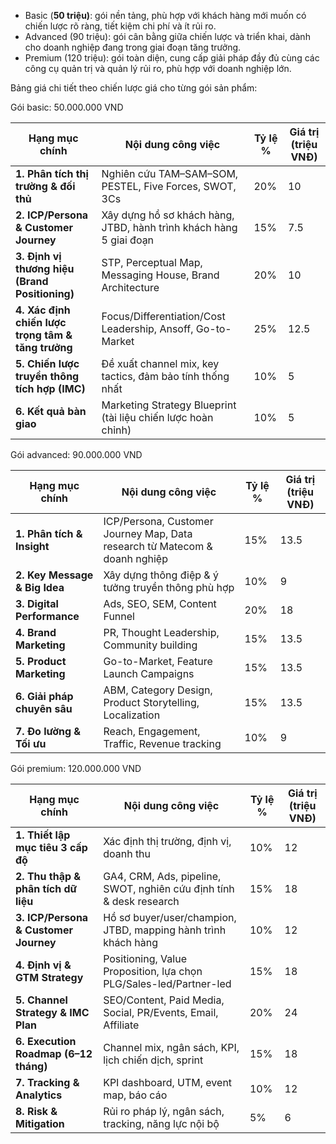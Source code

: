 * Basic (**50 triệu)**: gói nền tảng, phù hợp với khách hàng mới muốn có chiến lược rõ ràng, tiết kiệm chi phí và ít rủi ro.  
* Advanced (90 triệu): gói cân bằng giữa chiến lược và triển khai, dành cho doanh nghiệp đang trong giai đoạn tăng trưởng.  
* Premium (120 triệu): gói toàn diện, cung cấp giải pháp đầy đủ cùng các công cụ quản trị và quản lý rủi ro, phù hợp với doanh nghiệp lớn.


Bảng giá chi tiết theo chiến lược giá cho từng gói sản phẩm: 

Gói basic: 50.000.000 VND

| Hạng mục chính | Nội dung công việc | Tỷ lệ % | Giá trị (triệu VNĐ) |
| ----- | ----- | ----- | ----- |
| **1\. Phân tích thị trường & đối thủ** | Nghiên cứu TAM–SAM–SOM, PESTEL, Five Forces, SWOT, 3Cs | 20% | 10 |
| **2\. ICP/Persona & Customer Journey** | Xây dựng hồ sơ khách hàng, JTBD, hành trình khách hàng 5 giai đoạn | 15% | 7.5 |
| **3\. Định vị thương hiệu (Brand Positioning)** | STP, Perceptual Map, Messaging House, Brand Architecture | 20% | 10 |
| **4\. Xác định chiến lược trọng tâm & tăng trưởng** | Focus/Differentiation/Cost Leadership, Ansoff, Go-to-Market | 25% | 12.5 |
| **5\. Chiến lược truyền thông tích hợp (IMC)** | Đề xuất channel mix, key tactics, đảm bảo tính thống nhất | 10% | 5 |
| **6\. Kết quả bàn giao** | Marketing Strategy Blueprint (tài liệu chiến lược hoàn chỉnh) | 10% | 5 |

Gói advanced: 90.000.000 VND

| Hạng mục chính | Nội dung công việc | Tỷ lệ % | Giá trị (triệu VNĐ) |
| ----- | ----- | ----- | ----- |
| **1\. Phân tích & Insight** | ICP/Persona, Customer Journey Map, Data research từ Matecom & doanh nghiệp | 15% | 13.5 |
| **2\. Key Message & Big Idea** | Xây dựng thông điệp & ý tưởng truyền thông phù hợp | 10% | 9 |
| **3\. Digital Performance** | Ads, SEO, SEM, Content Funnel | 20% | 18 |
| **4\. Brand Marketing** | PR, Thought Leadership, Community building | 15% | 13.5 |
| **5\. Product Marketing** | Go-to-Market, Feature Launch Campaigns | 15% | 13.5 |
| **6\. Giải pháp chuyên sâu** | ABM, Category Design, Product Storytelling, Localization | 15% | 13.5 |
| **7\. Đo lường & Tối ưu** | Reach, Engagement, Traffic, Revenue tracking | 10% | 9 |

Gói premium: 120.000.000 VND

| Hạng mục chính | Nội dung công việc | Tỷ lệ % | Giá trị (triệu VNĐ) |
| ----- | ----- | ----- | ----- |
| **1\. Thiết lập mục tiêu 3 cấp độ** | Xác định thị trường, định vị, doanh thu | 10% | 12 |
| **2\. Thu thập & phân tích dữ liệu** | GA4, CRM, Ads, pipeline, SWOT, nghiên cứu định tính & desk research | 15% | 18 |
| **3\. ICP/Persona & Customer Journey** | Hồ sơ buyer/user/champion, JTBD, mapping hành trình khách hàng | 10% | 12 |
| **4\. Định vị & GTM Strategy** | Positioning, Value Proposition, lựa chọn PLG/Sales-led/Partner-led | 15% | 18 |
| **5\. Channel Strategy & IMC Plan** | SEO/Content, Paid Media, Social, PR/Events, Email, Affiliate | 20% | 24 |
| **6\. Execution Roadmap (6–12 tháng)** | Channel mix, ngân sách, KPI, lịch chiến dịch, sprint | 15% | 18 |
| **7\. Tracking & Analytics** | KPI dashboard, UTM, event map, báo cáo | 10% | 12 |
| **8\. Risk & Mitigation** | Rủi ro pháp lý, ngân sách, tracking, năng lực nội bộ | 5% | 6 |

